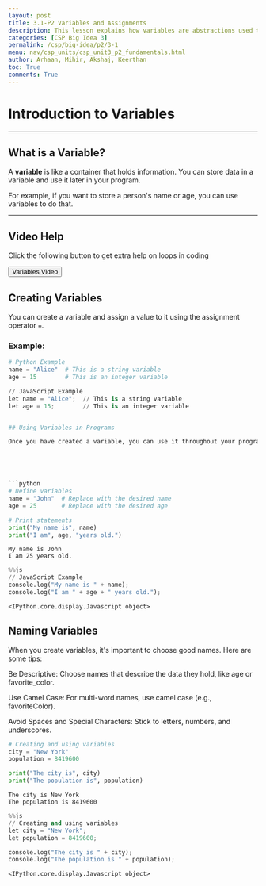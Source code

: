 ```yaml
---
layout: post
title: 3.1-P2 Variables and Assignments
description: This lesson explains how variables are abstractions used to represent and store data.
categories: [CSP Big Idea 3]
permalink: /csp/big-idea/p2/3-1
menu: nav/csp_units/csp_unit3_p2_fundamentals.html
author: Arhaan, Mihir, Akshaj, Keerthan
toc: True
comments: True
---
```


# **Introduction to Variables**

---

## What is a Variable?

A **variable** is like a container that holds information. You can store data in a variable and use it later in your program.

For example, if you want to store a person's name or age, you can use variables to do that.

---

## Video Help 

<div>
    <p> Click the following button to get extra help on loops in coding </p>
</div>
<a href="https://www.youtube.com/watch?v=KpJ385shzgM">
<button class="button button1">Variables Video</button>
</a>


## Creating Variables

You can create a variable and assign a value to it using the assignment operator `=`.

### Example:
```python
# Python Example
name = "Alice"  # This is a string variable
age = 15        # This is an integer variable

// JavaScript Example
let name = "Alice";  // This is a string variable
let age = 15;        // This is an integer variable


## Using Variables in Programs

Once you have created a variable, you can use it throughout your program.





```python
# Define variables
name = "John"  # Replace with the desired name
age = 25       # Replace with the desired age

# Print statements
print("My name is", name)
print("I am", age, "years old.")


```

    My name is John
    I am 25 years old.



```python
%%js
// JavaScript Example
console.log("My name is " + name);
console.log("I am " + age + " years old.");

```


    <IPython.core.display.Javascript object>


## Naming Variables
When you create variables, it's important to choose good names. Here are some tips:

Be Descriptive: Choose names that describe the data they hold, like age or favorite_color.

Use Camel Case: For multi-word names, use camel case (e.g., favoriteColor).

Avoid Spaces and Special Characters: Stick to letters, numbers, and underscores.



```python
# Creating and using variables
city = "New York"
population = 8419600

print("The city is", city)
print("The population is", population)

```

    The city is New York
    The population is 8419600



```python
%%js
// Creating and using variables
let city = "New York";
let population = 8419600;

console.log("The city is " + city);
console.log("The population is " + population);

```


    <IPython.core.display.Javascript object>

